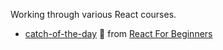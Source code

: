 Working through various React courses.

- [catch-of-the-day](https://github.com/jennygrahamjones/learning-react/tree/master/catch-of-the-day) 🎣 from [React For Beginners](https://github.com/wesbos/React-For-Beginners-Starter-Files)
